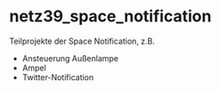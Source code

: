 netz39_space_notification
=========================

Teilprojekte der Space Notification, z.B.

  * Ansteuerung Außenlampe
  * Ampel
  * Twitter-Notification
